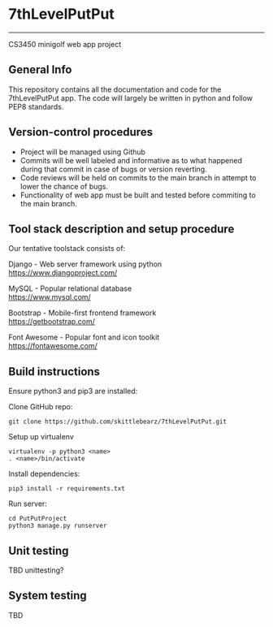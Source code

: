 # 7thLevelPutPut
***
CS3450 minigolf web app project

## General Info

This repository contains all the documentation and code for the 7thLevelPutPut app. The code will largely be written in python and follow PEP8 standards.

## Version-control procedures

- Project will be managed using Github
- Commits will be well labeled and informative as to what happened during that commit in case of bugs or version reverting.
- Code reviews will be held on commits to the main branch in attempt to lower the chance of bugs.
- Functionality of web app must be built and tested before commiting to the main branch.

## Tool stack description and setup procedure

Our tentative toolstack consists of:

Django - Web server framework using python  
https://www.djangoproject.com/

MySQL - Popular relational database  
https://www.mysql.com/

Bootstrap - Mobile-first frontend framework  
https://getbootstrap.com/

Font Awesome - Popular font and icon toolkit  
https://fontawesome.com/

## Build instructions
Ensure python3 and pip3 are installed:

Clone GitHub repo:

    git clone https://github.com/skittlebearz/7thLevelPutPut.git

Setup up virtualenv

    virtualenv -p python3 <name>
    . <name>/bin/activate

Install dependencies:

    pip3 install -r requirements.txt

Run server:

    cd PutPutProject
    python3 manage.py runserver

## Unit testing

TBD unittesting?
   
## System testing

TBD

